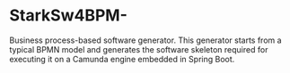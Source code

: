 # StarkSw4BPM-
Business process-based software generator.  This generator starts from a typical BPMN model and generates the software skeleton required for executing it on a Camunda engine embedded in Spring Boot. 
